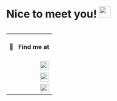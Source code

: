 <h1>Nice to meet you! <img src="https://media.giphy.com/media/hvRJCLFzcasrR4ia7z/giphy.gif" width="30px"></h1>

<table align="right" width="130" height="100%">
 <tr><td><h4>🔎 &nbsp; Find me at</h4></td></tr>
 <tr><td><a href="https://www.linkedin.com/in/santiagocarrascocampa/" target="_blank" rel="noopener noreferrer"><img src="https://img.shields.io/badge/-LinkedIn-0a0a0a?&logo=linkedin&logoColor=0A66C2&link=https://www.linkedin.com/in/santiagocarrascocampa/" align="right" height="24"></a></td></tr>
 <tr><td><a href="https://santychuy.github.io/resume-es/" target="_blank" rel="noopener noreferrer"><img src="https://img.shields.io/badge/-Resume Spanish-0a0a0a?&logo=readthedocs&logoColor=8CA1AF&link=https://www.linkedin.com/in/santiagocarrascocampa/" align="right" height="24"></a></td></tr>
 <tr><td><a href="https://santychuy.github.io/resume-en/" target="_blank" rel="noopener noreferrer"><img src="https://img.shields.io/badge/-Resume English-0a0a0a?&logo=readthedocs&logoColor=8CA1AF&link=https://www.linkedin.com/in/santiagocarrascocampa/" align="right" height="24"></a></td></tr>
</table>

<h3 align="left">The "hacker" of the family 👾</h3>

### About me

I’m a Web Developer, can handle with both Frontend and Backend (my favorite: **Frontend** 🤤)\
always learning new stuff and trying to applying it in my current workflow.

**Happy to share my knowledge to the community and teammates 🗣**

- 💼 &nbsp;Currently working at [Lunna-Tech](https://github.com/luuna-tech) as **Frontend Developer**
- 🎫 &nbsp;Developing in free time: [GPass](https://www.gpass.mx)
- 🖌 &nbsp;Able to do UI/UX stuff
- 📚 &nbsp;Currently learning: &nbsp;![Solidity](https://img.shields.io/badge/-Solidity-0a0a0a?&logo=solidity)&nbsp;

<details>
<summary>Some other facts to know</summary>
 
- 🥎 &nbsp;Love to see sports
- 🃏 &nbsp;In my free time I play Poker
- 💵 &nbsp;Learning and playing with crypto world and NFTs
</details>

</br>

### 🕓&nbsp;This week I spent my time on:
<!--START_SECTION:waka-->

```text
TypeScript   3 hrs 58 mins   ██████████████████▒░░░░░░   73.56 %
JSON         52 mins         ████░░░░░░░░░░░░░░░░░░░░░   16.27 %
Other        17 mins         █▒░░░░░░░░░░░░░░░░░░░░░░░   05.56 %
```

<!--END_SECTION:waka-->

</br>

### Languages

![Typescript](https://img.shields.io/badge/-Typescript-0a0a0a?&logo=typescript)
![Javascript](https://img.shields.io/badge/-Javascript-0a0a0a?&logo=javascript)
![Swift](https://img.shields.io/badge/-Swift-0a0a0a?&logo=swift)

### Technologies & Tools

![Node.js](https://img.shields.io/badge/-Node-0a0a0a?&logo=node.js)
![Express](https://img.shields.io/badge/-Express-0a0a0a?&logo=express)
![React](https://img.shields.io/badge/-React-0a0a0a?&logo=react)
![Next.js](https://img.shields.io/badge/-Next.js-0a0a0a?&logo=next.js)
![Jest](https://img.shields.io/badge/-Jest-0a0a0a?&logo=jest&logoColor=C63D14)
![Testing Library](https://img.shields.io/badge/-Testing_Library-0a0a0a?&logo=TestingLibrary)
![React Native](https://img.shields.io/badge/-React_Native-0a0a0a?&logo=react)
![Jira](https://img.shields.io/badge/-Jira-0a0a0a?&logo=jira)
![Figma](https://img.shields.io/badge/-Figma-0a0a0a?&logo=figma)
![Eslint](https://img.shields.io/badge/-Eslint-0a0a0a?&logo=eslint&logoColor=482FBD)
![Prettier](https://img.shields.io/badge/-Prettier-0a0a0a?&logo=prettier)
![Tailwind CSS](https://img.shields.io/badge/-Tailwind_CSS-0a0a0a?&logo=TailwindCSS)
![AWS Amplify](https://img.shields.io/badge/-AWS_Amplify-0a0a0a?&logo=AWSAmplify)
![Docker](https://img.shields.io/badge/-Docker-0a0a0a?&logo=docker)
![Firebase](https://img.shields.io/badge/-Firebase-0a0a0a?&logo=Firebase)

### Databases

![MongoDB](https://img.shields.io/badge/-MongoDB-0a0a0a?&logo=mongodb)
![PostgreSQL](https://img.shields.io/badge/-PostgreSQL-0a0a0a?&logo=postgresql)

---

<p align="right"><img src="https://komarev.com/ghpvc/?username=santychuy&label=Profile%20views&color=0e75b6&style=flat" alt="santychuy" /></p>
